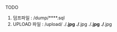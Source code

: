 TODO 
1. 덤프파일 : /dump/****.sql
2. UPLOAD 파일 : /upload/
                    ./****.jpg
                    ./****.jpg
                    ./****.jpg
                    ./****.jpg